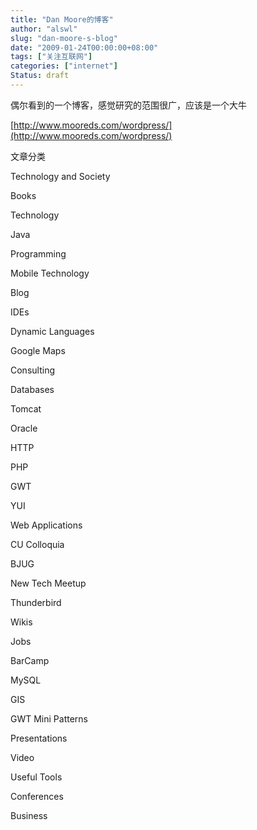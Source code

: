 ```yaml
---
title: "Dan Moore的博客"
author: "alswl"
slug: "dan-moore-s-blog"
date: "2009-01-24T00:00:00+08:00"
tags: ["关注互联网"]
categories: ["internet"]
Status: draft
---
```


偶尔看到的一个博客，感觉研究的范围很广，应该是一个大牛

[http://www.mooreds.com/wordpress/](http://www.mooreds.com/wordpress/)

文章分类

Technology and Society

Books

Technology

Java

Programming

Mobile Technology

Blog

IDEs

Dynamic Languages

Google Maps

Consulting

Databases

Tomcat

Oracle

HTTP

PHP

GWT

YUI

Web Applications

CU Colloquia

BJUG

New Tech Meetup

Thunderbird

Wikis

Jobs

BarCamp

MySQL

GIS

GWT Mini Patterns

Presentations

Video

Useful Tools

Conferences

Business


